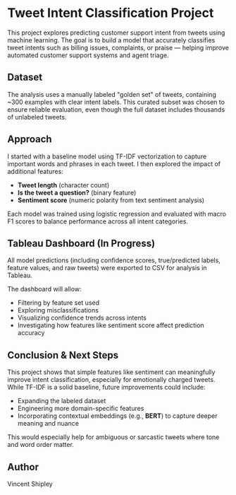 # Tweet Intent Classification Project

This project explores predicting customer support intent from tweets using machine learning. The goal is to build a model that accurately classifies tweet intents such as billing issues, complaints, or praise — helping improve automated customer support systems and agent triage.

## Dataset

The analysis uses a manually labeled "golden set" of tweets, containing ~300 examples with clear intent labels. This curated subset was chosen to ensure reliable evaluation, even though the full dataset includes thousands of unlabeled tweets.

## Approach

I started with a baseline model using TF-IDF vectorization to capture important words and phrases in each tweet. I then explored the impact of additional features:

- **Tweet length** (character count)  
- **Is the tweet a question?** (binary feature)  
- **Sentiment score** (numeric polarity from text sentiment analysis)

Each model was trained using logistic regression and evaluated with macro F1 scores to balance performance across all intent categories.

## Tableau Dashboard (In Progress)

All model predictions (including confidence scores, true/predicted labels, feature values, and raw tweets) were exported to CSV for analysis in Tableau.

The dashboard will allow:
- Filtering by feature set used
- Exploring misclassifications
- Visualizing confidence trends across intents
- Investigating how features like sentiment score affect prediction accuracy

## Conclusion & Next Steps

This project shows that simple features like sentiment can meaningfully improve intent classification, especially for emotionally charged tweets. While TF-IDF is a solid baseline, future improvements could include:

- Expanding the labeled dataset
- Engineering more domain-specific features
- Incorporating contextual embeddings (e.g., **BERT**) to capture deeper meaning and nuance

This would especially help for ambiguous or sarcastic tweets where tone and word order matter.

## Author  
Vincent Shipley
